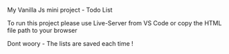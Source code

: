 My Vanilla Js mini project - Todo List

To run this project please use Live-Server from VS Code or copy the HTML file path to your browser

Dont woory - The lists are saved each time !
